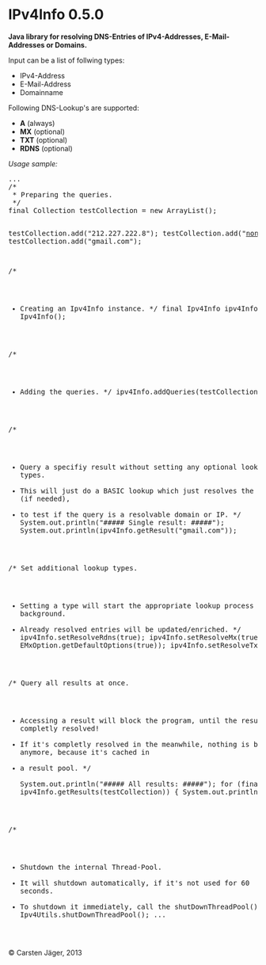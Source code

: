 IPv4Info 0.5.0
==============

<b>Java library for resolving DNS-Entries of IPv4-Addresses, E-Mail-Addresses or Domains.</b>


Input can be a list of follwing types:

- IPv4-Address
- E-Mail-Address
- Domainname

Following DNS-Lookup's are supported:

- <b>A</b> (always)
- <b>MX</b> (optional)
- <b>TXT</b> (optional)
- <b>RDNS</b> (optional)


<p><i>Usage sample:</i></p>
<pre>
...  
/*
 * Preparing the queries.
 */
final Collection<String> testCollection = new ArrayList<String>();

testCollection.add("212.227.222.8");
testCollection.add("noname@github.com");
testCollection.add("gmail.com");

/*
 * Creating an Ipv4Info instance.
 */
final Ipv4Info ipv4Info = new Ipv4Info();

/*
 * Adding the queries.
 */
ipv4Info.addQueries(testCollection);

/*
 * Query a specifiy result without setting any optional lookyp types.
 * This will just do a BASIC lookup which just resolves the A-Record (if needed),
 * to test if the query is a resolvable domain or IP.
 */
System.out.println("##### Single result: #####");
System.out.println(ipv4Info.getResult("gmail.com"));

/* Set additional lookup types.
 * Setting a type will start the appropriate lookup process in the background.
 * Already resolved entries will be updated/enriched.
 */
ipv4Info.setResolveRdns(true);
ipv4Info.setResolveMx(true, EMxOption.getDefaultOptions(true));
ipv4Info.setResolveTxt(true);

/* Query all results at once.
 * Accessing a result will block the program, until the result is completly resolved!
 * If it's completly resolved in the meanwhile, nothing is blocked anymore, because it's cached in
 * a result pool.
 */  
System.out.println("##### All results: #####");
for (final IpInfo info : ipv4Info.getResults(testCollection)) {
	System.out.println(info);
}

/*
 * Shutdown the internal Thread-Pool.
 * It will shutdown automatically, if it's not used for 60 seconds.
 * To shutdown it immediately, call the shutDownThreadPool()-Method.
 */
Ipv4Utils.shutDownThreadPool();
...
</pre>

&copy; Carsten Jäger, 2013

